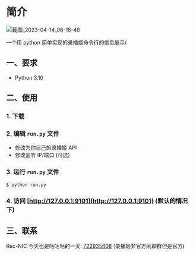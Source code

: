 # 简介

![截图_2023-04-14_06-16-48](https://user-images.githubusercontent.com/39889850/231895578-1c243467-7f52-4ea3-a9ab-0eb1919220d7.png)

一个用 python 简单实现的录播姬命令行的信息展示(

## 一、要求

- Python 3.10

## 二、使用

### 1. 下载

### 2. 编辑 `run.py` 文件

- 修改为你自己的录播姬 API
- 修改监听 IP/端口 (可选)

### 3. 运行 `run.py` 文件

    $ python run.py

### 4. 访问 [http://127.0.0.1:9101](http://127.0.0.1:9101) (默认的情况下)

## 三、联系

Rec-NIC 今天也是咕咕咕的一天: [722935608](https://jq.qq.com/?_wv=1027&k=KI1Ly3kG)
(录播姬非官方闲聊群但是官方)
